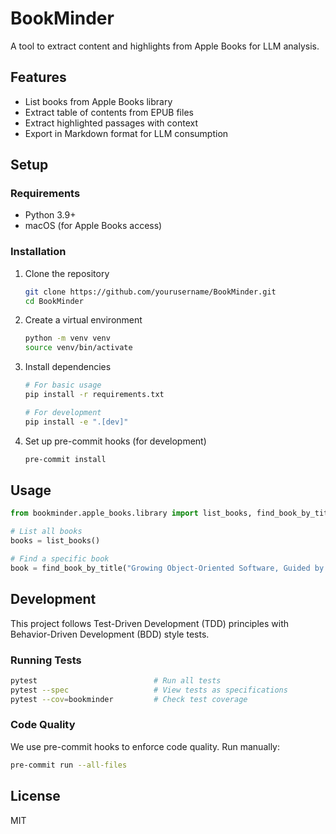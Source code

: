 # BookMinder

A tool to extract content and highlights from Apple Books for LLM analysis.

## Features

- List books from Apple Books library
- Extract table of contents from EPUB files
- Extract highlighted passages with context
- Export in Markdown format for LLM consumption

## Setup

### Requirements

- Python 3.9+
- macOS (for Apple Books access)

### Installation

1. Clone the repository
   ```bash
   git clone https://github.com/yourusername/BookMinder.git
   cd BookMinder
   ```

2. Create a virtual environment
   ```bash
   python -m venv venv
   source venv/bin/activate
   ```

3. Install dependencies
   ```bash
   # For basic usage
   pip install -r requirements.txt

   # For development
   pip install -e ".[dev]"
   ```

4. Set up pre-commit hooks (for development)
   ```bash
   pre-commit install
   ```

## Usage

```python
from bookminder.apple_books.library import list_books, find_book_by_title

# List all books
books = list_books()

# Find a specific book
book = find_book_by_title("Growing Object-Oriented Software, Guided by Tests")
```

## Development

This project follows Test-Driven Development (TDD) principles with Behavior-Driven Development (BDD) style tests.

### Running Tests

```bash
pytest                          # Run all tests
pytest --spec                   # View tests as specifications
pytest --cov=bookminder         # Check test coverage
```

### Code Quality

We use pre-commit hooks to enforce code quality. Run manually:

```bash
pre-commit run --all-files
```

## License

MIT
